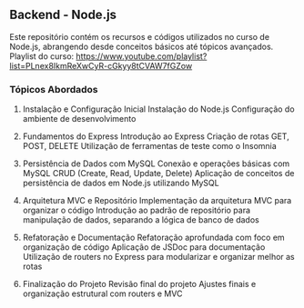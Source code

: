 ## Backend - Node.js

Este repositório contém os recursos e códigos utilizados no curso de Node.js, abrangendo desde conceitos básicos até tópicos avançados.
Playlist do curso: https://www.youtube.com/playlist?list=PLnex8IkmReXwCyR-cGkyy8tCVAW7fGZow

### Tópicos Abordados
1. Instalação e Configuração Inicial
Instalação do Node.js
Configuração do ambiente de desenvolvimento

2. Fundamentos do Express
Introdução ao Express
Criação de rotas GET, POST, DELETE
Utilização de ferramentas de teste como o Insomnia

3. Persistência de Dados com MySQL
Conexão e operações básicas com MySQL
CRUD (Create, Read, Update, Delete)
Aplicação de conceitos de persistência de dados em Node.js utilizando MySQL

4. Arquitetura MVC e Repositório
Implementação da arquitetura MVC para organizar o código
Introdução ao padrão de repositório para manipulação de dados, separando a lógica de banco de dados

5. Refatoração e Documentação
Refatoração aprofundada com foco em organização de código
Aplicação de JSDoc para documentação
Utilização de routers no Express para modularizar e organizar melhor as rotas

6. Finalização do Projeto
Revisão final do projeto
Ajustes finais e organização estrutural com routers e MVC


